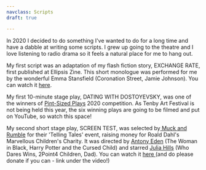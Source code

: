 ```yaml
---
navclass: Scripts
draft: true

---
```

In 2020 I decided to do something I've wanted to do for a long time and have a dabble at writing some scripts. I grew up going to the theatre and I love listening to radio drama so it feels a natural place for me to hang out.

My first script was an adaptation of my flash fiction story, EXCHANGE RATE, first published at Ellipsis Zine. This short monologue was performed for me by the wonderful Emma Stansfield (Coronation Street, Jamie Johnson). You can watch it [here](https://www.youtube.com/watch?v=ZSZz-GFTqDI&t=4s).

My first 10-minute stage play, DATING WITH DOSTOYEVSKY, was one of the winners of [Pint-Sized Plays](https://pintsizedplays.org.uk/) 2020 competition. As Tenby Art Festival is not being held this year, the six winning plays are going to be filmed and put on YouTube, so watch this space!

My second short stage play, SCREEN TEST, was selected by[ Muck and Rumble](https://www.muckandrumble.co.uk/tellingtales) for their 'Telling Tales' event, raising money for Roald Dahl's Marvellous Children's Charity. It was directed by [Antony Eden](https://twitter.com/AntonyEdenSays) (The Woman in Black, Harry Potter and the Cursed Child) and starred [Julia Hills](https://twitter.com/julia_hills) (Who Dares Wins, 2Point4 Children, Dad). You can watch it [here ](https://www.youtube.com/watch?time_continue=662&v=nX059EwW5Qg&feature=emb_logo)(and do please donate if you can - link under the video!)